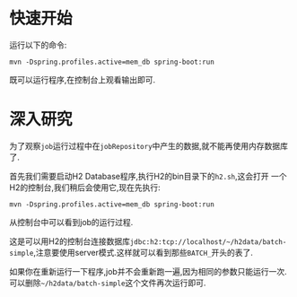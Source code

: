 # 快速开始

运行以下的命令:

```
mvn -Dspring.profiles.active=mem_db spring-boot:run
```

既可以运行程序,在控制台上观看输出即可.


# 深入研究

为了观察`job`运行过程中在`jobRepository`中产生的数据,就不能再使用内存数据库了.

首先我们需要启动H2 Database程序,执行H2的bin目录下的`h2.sh`,这会打开
一个H2的控制台,我们稍后会使用它,现在先执行:

```
mvn -Dspring.profiles.active=mem_db spring-boot:run
```

从控制台中可以看到job的运行过程.

这是可以用H2的控制台连接数据库`jdbc:h2:tcp://localhost/~/h2data/batch-simple`,注意要使用server模式.这样就可以看到那些`BATCH_`开头的表了.

如果你在重新运行一下程序,job并不会重新跑一遍,因为相同的参数只能运行一次.可以删除`~/h2data/batch-simple`这个文件再次运行即可.